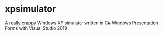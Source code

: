 # xpsimulator
A really crappy Windows XP simulator written in C# Windows Presentation Forms with Visual Studio 2019
